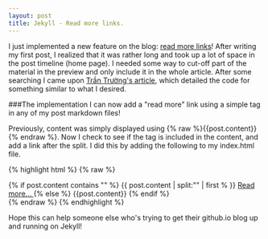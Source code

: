 ```yaml
---
layout: post
title: Jekyll - Read more links.
---
```

I just implemented a new feature on the blog: [read more links](https://github.com/jpoles1/blog/commit/f94a710f631ace1950b820e571ec5642fca99837)! After writing my first post, I realized that it was rather long and took up a lot of space in the post timeline (home page). I needed some way to cut-off part of the material in the preview and only include it in the whole article. After some searching I came upon [Trần Trường's article](https://truongtx.me/2013/05/01/jekyll-read-more-feature-without-any-plugin/), which detailed the code for something similar to what I desired.

<!-- more -->

###The implementation
I can now add a "read more" link using a simple tag <!-- more --> in any of my post markdown files!

Previously, content was simply displayed using {% raw %}{{post.content}}{% endraw %}. Now I check to see if the <!-- more --> tag is included in the content, and add a link after the split. I did this by adding the following to my index.html file.

{% highlight html %}
{% raw %}
<div class="post-content-truncate">
  {% if post.content contains "<!-- more -->" %}
    {{ post.content | split:"<!-- more -->" | first % }}
    <a href="{{ site.baseurl }}{{ post.url }}">
      Read more...
    </a>
  {% else %}
    {{post.content}}
  {% endif %}
</div>
{% endraw %}
{% endhighlight %}

Hope this can help someone else who's trying to get their github.io blog up and running on Jekyll!
